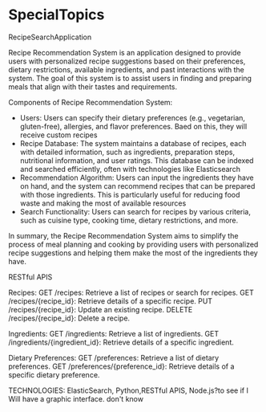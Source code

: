 # SpecialTopics
RecipeSearchApplication 

Recipe Recommendation System is an application designed to provide users with personalized recipe suggestions based on their preferences, dietary restrictions, available ingredients, and past interactions with the system. The goal of this system is to assist users in finding and preparing meals that align with their tastes and requirements.

Components of Recipe Recommendation System:
- Users: Users can specify their dietary preferences (e.g., vegetarian, gluten-free), allergies, and flavor preferences. Baed on this, they will receive custom recipes
- Recipe Database: The system maintains a database of recipes, each with detailed information, such as ingredients, preparation steps, nutritional information, and user ratings. This database can be indexed and searched efficiently, often with technologies like Elasticsearch
- Recommendation Algorithm: Users can input the ingredients they have on hand, and the system can recommend recipes that can be prepared with those ingredients. This is particularly useful for reducing food waste and making the most of available resources
- Search Functionality: Users can search for recipes by various criteria, such as cuisine type, cooking time, dietary restrictions, and more.

In summary, the Recipe Recommendation System aims to simplify the process of meal planning and cooking by providing users with personalized recipe suggestions and helping them make the most of the ingredients they have.


RESTful APIS

Recipes:
GET /recipes: Retrieve a list of recipes or search for recipes.
GET /recipes/{recipe_id}: Retrieve details of a specific recipe.
PUT /recipes/{recipe_id}: Update an existing recipe.
DELETE /recipes/{recipe_id}: Delete a recipe.

Ingredients:
GET /ingredients: Retrieve a list of ingredients.
GET /ingredients/{ingredient_id}: Retrieve details of a specific ingredient.

Dietary Preferences:
GET /preferences: Retrieve a list of dietary preferences.
GET /preferences/{preference_id}: Retrieve details of a specific dietary preference.

TECHNOLOGIES:
ElasticSearch, Python,RESTful APIS,  Node.js?to see if I Will have a graphic interface. don't know 
